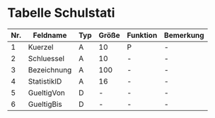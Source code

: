 # Tabelle Schulstati

Nr.|Feldname|Typ|Größe|Funktion|Bemerkung
--|--|--|--|--|--
1|Kuerzel|A|10|P|-
2|Schluessel|A|10|-|-
3|Bezeichnung|A|100|-|-
4|StatistikID|A|16|-|-
5|GueltigVon|D|-|-|-
6|GueltigBis|D|-|-|-

